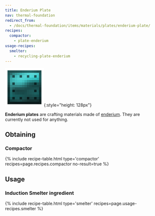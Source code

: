 ```yaml
---
title: Enderium Plate
nav: thermal-foundation
redirect_from:
  - /docs/thermal-foundation/items/materials/plates/enderium-plate/
recipes:
  compactor:
    - plate-enderium
usage-recipes:
  smelter:
    - recycling-plate-enderium
---
```


![Enderium plate](/assets/images/thermal-foundation/plate-enderium.png){:style="height: 128px"}


**Enderium plates** are crafting materials made of
[enderium](/docs/enderium-ingot/). They are currently not used for anything.


Obtaining
---------

### Compactor
{% include recipe-table.html type='compactor' recipes=page.recipes.compactor no-result=true %}


Usage
-----

### Induction Smelter ingredient
{% include recipe-table.html type='smelter' recipes=page.usage-recipes.smelter %}

